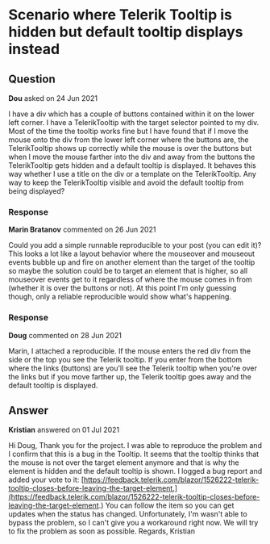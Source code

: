 # Scenario where Telerik Tooltip is hidden but default tooltip displays instead

## Question

**Dou** asked on 24 Jun 2021

I have a div which has a couple of buttons contained within it on the lower left corner. I have a TelerikTooltip with the target selector pointed to my div. Most of the time the tooltip works fine but I have found that if I move the mouse onto the div from the lower left corner where the buttons are, the TelerikTooltip shows up correctly while the mouse is over the buttons but when I move the mouse farther into the div and away from the buttons the TelerikTooltip gets hidden and a default tooltip is displayed. It behaves this way whether I use a title on the div or a template on the TelerikTooltip. Any way to keep the TelerikTooltip visible and avoid the default tooltip from being displayed?

### Response

**Marin Bratanov** commented on 26 Jun 2021

Could you add a simple runnable reproducible to your post (you can edit it)? This looks a lot like a layout behavior where the mouseover and mouseout events bubble up and fire on another element than the target of the tooltip so maybe the solution could be to target an element that is higher, so all mouseover events get to it regardless of where the mouse comes in from (whether it is over the buttons or not). At this point I'm only guessing though, only a reliable reproducible would show what's happening.

### Response

**Doug** commented on 28 Jun 2021

Marin, I attached a reproducible. If the mouse enters the red div from the side or the top you see the Telerik tooltip. If you enter from the bottom where the links (buttons) are you'll see the Telerik tooltip when you're over the links but if you move farther up, the Telerik tooltip goes away and the default tooltip is displayed.

## Answer

**Kristian** answered on 01 Jul 2021

Hi Doug, Thank you for the project. I was able to reproduce the problem and I confirm that this is a bug in the Tooltip. It seems that the tooltip thinks that the mouse is not over the target element anymore and that is why the element is hidden and the default tooltip is shown. I logged a bug report and added your vote to it: [https://feedback.telerik.com/blazor/1526222-telerik-tooltip-closes-before-leaving-the-target-element.](https://feedback.telerik.com/blazor/1526222-telerik-tooltip-closes-before-leaving-the-target-element.) You can follow the item so you can get updates when the status has changed. Unfortunately, I'm wasn't able to bypass the problem, so I can't give you a workaround right now. We will try to fix the problem as soon as possible. Regards, Kristian
